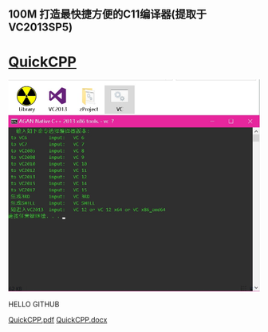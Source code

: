 

## 100M 打造最快捷方便的C11编译器(提取于VC2013SP5)

# [QuickCPP](https://github.com/xhamigua/bin/raw/master/ATool/QuickCP_git.exe) 

![Image text](IMG/QuickCPP.jpg)

HELLO GITHUB

[QuickCPP.pdf](https://github.com/xhamigua/xhamigua.github.io/raw/master/JL.pdf)
[QuickCPP.docx](https://github.com/xhamigua/xhamigua.github.io/raw/master/JL.docx)

